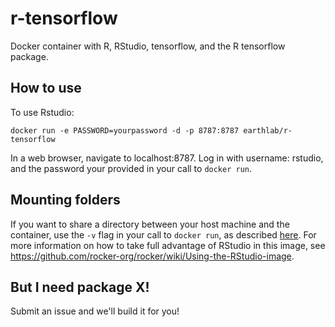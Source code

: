 # r-tensorflow

Docker container with R, RStudio, tensorflow, and the R tensorflow package.

## How to use

To use Rstudio:

```
docker run -e PASSWORD=yourpassword -d -p 8787:8787 earthlab/r-tensorflow
```

In a web browser, navigate to localhost:8787.
Log in with username: rstudio, and the password your provided in your call to `docker run`.

## Mounting folders

If you want to share a directory between your host machine and the container, use the `-v` flag in your call to `docker run`, as described [here](https://github.com/rocker-org/rocker/wiki/Sharing-files-with-host-machine).
For more information on how to take full advantage of RStudio in this image, see https://github.com/rocker-org/rocker/wiki/Using-the-RStudio-image.

## But I need package X!

Submit an issue and we'll build it for you!
